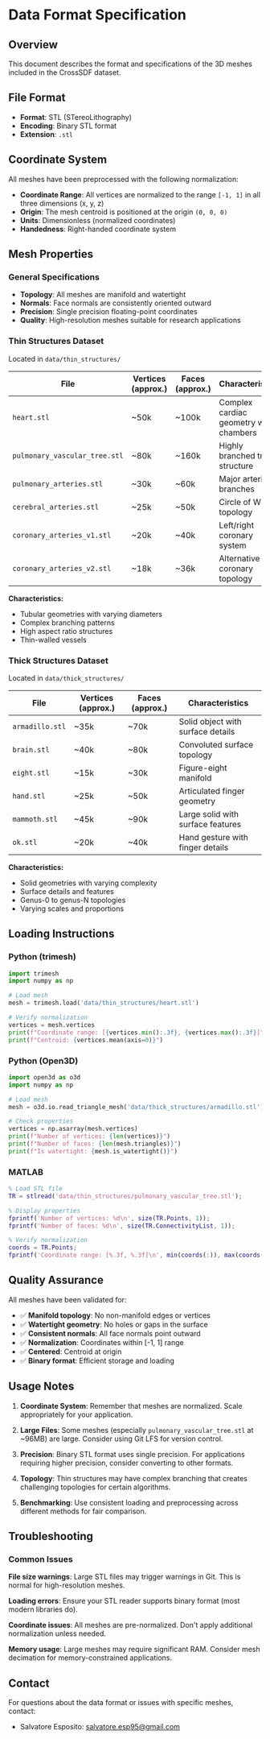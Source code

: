 # Data Format Specification

## Overview

This document describes the format and specifications of the 3D meshes included in the CrossSDF dataset.

## File Format

- **Format**: STL (STereoLithography)
- **Encoding**: Binary STL format
- **Extension**: `.stl`

## Coordinate System

All meshes have been preprocessed with the following normalization:

- **Coordinate Range**: All vertices are normalized to the range `[-1, 1]` in all three dimensions (x, y, z)
- **Origin**: The mesh centroid is positioned at the origin `(0, 0, 0)`
- **Units**: Dimensionless (normalized coordinates)
- **Handedness**: Right-handed coordinate system

## Mesh Properties

### General Specifications

- **Topology**: All meshes are manifold and watertight
- **Normals**: Face normals are consistently oriented outward
- **Precision**: Single precision floating-point coordinates
- **Quality**: High-resolution meshes suitable for research applications

### Thin Structures Dataset

Located in `data/thin_structures/`

| File | Vertices (approx.) | Faces (approx.) | Characteristics |
|------|-------------------|-----------------|-----------------|
| `heart.stl` | ~50k | ~100k | Complex cardiac geometry with chambers |
| `pulmonary_vascular_tree.stl` | ~80k | ~160k | Highly branched tree structure |
| `pulmonary_arteries.stl` | ~30k | ~60k | Major arterial branches |
| `cerebral_arteries.stl` | ~25k | ~50k | Circle of Willis topology |
| `coronary_arteries_v1.stl` | ~20k | ~40k | Left/right coronary system |
| `coronary_arteries_v2.stl` | ~18k | ~36k | Alternative coronary topology |

**Characteristics:**
- Tubular geometries with varying diameters
- Complex branching patterns
- High aspect ratio structures
- Thin-walled vessels

### Thick Structures Dataset

Located in `data/thick_structures/`

| File | Vertices (approx.) | Faces (approx.) | Characteristics |
|------|-------------------|-----------------|-----------------|
| `armadillo.stl` | ~35k | ~70k | Solid object with surface details |
| `brain.stl` | ~40k | ~80k | Convoluted surface topology |
| `eight.stl` | ~15k | ~30k | Figure-eight manifold |
| `hand.stl` | ~25k | ~50k | Articulated finger geometry |
| `mammoth.stl` | ~45k | ~90k | Large solid with surface features |
| `ok.stl` | ~20k | ~40k | Hand gesture with finger details |

**Characteristics:**
- Solid geometries with varying complexity
- Surface details and features
- Genus-0 to genus-N topologies
- Varying scales and proportions

## Loading Instructions

### Python (trimesh)
```python
import trimesh
import numpy as np

# Load mesh
mesh = trimesh.load('data/thin_structures/heart.stl')

# Verify normalization
vertices = mesh.vertices
print(f"Coordinate range: [{vertices.min():.3f}, {vertices.max():.3f}]")
print(f"Centroid: {vertices.mean(axis=0)}")
```

### Python (Open3D)
```python
import open3d as o3d
import numpy as np

# Load mesh
mesh = o3d.io.read_triangle_mesh('data/thick_structures/armadillo.stl')

# Check properties
vertices = np.asarray(mesh.vertices)
print(f"Number of vertices: {len(vertices)}")
print(f"Number of faces: {len(mesh.triangles)}")
print(f"Is watertight: {mesh.is_watertight()}")
```

### MATLAB
```matlab
% Load STL file
TR = stlread('data/thin_structures/pulmonary_vascular_tree.stl');

% Display properties
fprintf('Number of vertices: %d\n', size(TR.Points, 1));
fprintf('Number of faces: %d\n', size(TR.ConnectivityList, 1));

% Verify normalization
coords = TR.Points;
fprintf('Coordinate range: [%.3f, %.3f]\n', min(coords(:)), max(coords(:)));
```

## Quality Assurance

All meshes have been validated for:

- ✅ **Manifold topology**: No non-manifold edges or vertices
- ✅ **Watertight geometry**: No holes or gaps in the surface
- ✅ **Consistent normals**: All face normals point outward
- ✅ **Normalization**: Coordinates within [-1, 1] range
- ✅ **Centered**: Centroid at origin
- ✅ **Binary format**: Efficient storage and loading

## Usage Notes

1. **Coordinate System**: Remember that meshes are normalized. Scale appropriately for your application.

2. **Large Files**: Some meshes (especially `pulmonary_vascular_tree.stl` at ~96MB) are large. Consider using Git LFS for version control.

3. **Precision**: Binary STL format uses single precision. For applications requiring higher precision, consider converting to other formats.

4. **Topology**: Thin structures may have complex branching that creates challenging topologies for certain algorithms.

5. **Benchmarking**: Use consistent loading and preprocessing across different methods for fair comparison.

## Troubleshooting

### Common Issues

**File size warnings**: Large STL files may trigger warnings in Git. This is normal for high-resolution meshes.

**Loading errors**: Ensure your STL reader supports binary format (most modern libraries do).

**Coordinate issues**: All meshes are pre-normalized. Don't apply additional normalization unless needed.

**Memory usage**: Large meshes may require significant RAM. Consider mesh decimation for memory-constrained applications.

## Contact

For questions about the data format or issues with specific meshes, contact:
- Salvatore Esposito: salvatore.esp95@gmail.com